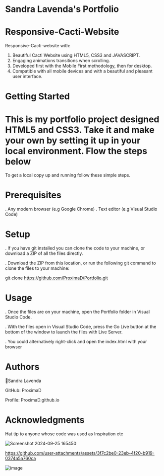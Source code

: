 # Sandra Lavenda's Portfolio

# Responsive-Cacti-Website

Responsive-Cacti-website with:
1. Beautiful Cacti Website using HTML5, CSS3 and JAVASCRIPT. 
2. Engaging animations transitions when scrolling. 
4. Developed first with the Mobile First methodology, then for desktop. 
5. Compatible with all mobile devices and with a beautiful and pleasant user interface.

# Getting Started 

# This is my portfolio project designed HTML5 and CSS3. Take it and make your own by setting it up in your local environment. Flow the steps below

To get a local copy up and running follow these simple steps.

# Prerequisites

. Any modern browser (e.g Google Chrome)
. Text editor (e.g Visual Studio Code)

# Setup

. If you have git installed you can clone the code to your machine, or download a ZIP of all the files directly.

. Download the ZIP from this location, or run the following git command to clone the files to your machine:

git clone https://github.com/ProximaD/Portfolio.git

# Usage

. Once the files are on your machine, open the Portfolio folder in Visual Studio Code.

. With the files open in Visual Studio Code, press the Go Live button at the bottom of the window to launch the files with Live Server.

. You could alternatively right-click and open the index.html with your browser

# Authors

👤Sandra Lavenda

GitHub: ProximaD

Profile: ProximaD.github.io

# Acknowledgments

Hat tip to anyone whose code was used as Inspiration etc







![Screenshot 2024-09-25 165450](https://github.com/user-attachments/assets/43d5cfbe-e4eb-49ea-b5c8-44a3f81bc9a7)






https://github.com/user-attachments/assets/3f7c2be0-23eb-4f20-b919-0374a5a760ca

![image](https://github.com/user-attachments/assets/9287cedb-977b-4e06-8562-962952664ec0)







